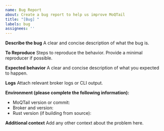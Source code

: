```yaml
---
name: Bug Report
about: Create a bug report to help us improve MoQTail
title: "[Bug] "
labels: bug
assignees: ''
---
```


**Describe the bug**
A clear and concise description of what the bug is.

**To Reproduce**
Steps to reproduce the behavior. Provide a minimal reproducer if possible.

**Expected behavior**
A clear and concise description of what you expected to happen.

**Logs**
Attach relevant broker logs or CLI output.

**Environment (please complete the following information):**
- MoQTail version or commit:
- Broker and version:
- Rust version (if building from source):

**Additional context**
Add any other context about the problem here.
